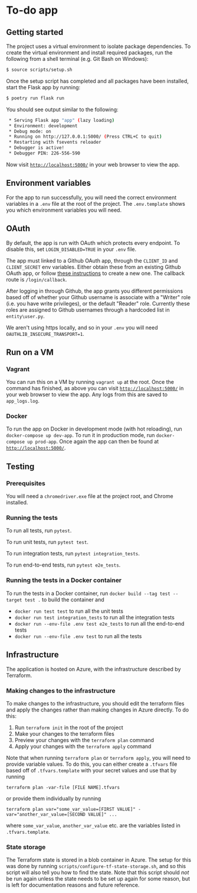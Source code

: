 # To-do app

## Getting started

The project uses a virtual environment to isolate package dependencies. To create the virtual environment and install required packages, run the following from a shell terminal (e.g. Git Bash on Windows):
```bash
$ source scripts/setup.sh
```

Once the setup script has completed and all packages have been installed, start the Flask app by running:
```bash
$ poetry run flask run
```

You should see output similar to the following:
```bash
 * Serving Flask app "app" (lazy loading)
 * Environment: development
 * Debug mode: on
 * Running on http://127.0.0.1:5000/ (Press CTRL+C to quit)
 * Restarting with fsevents reloader
 * Debugger is active!
 * Debugger PIN: 226-556-590
```
Now visit [`http://localhost:5000/`](http://localhost:5000/) in your web browser to view the app.

## Environment variables

For the app to run successfully, you will need the correct environment variables in a `.env` file at the root of the project. The `.env.template` shows you which environment variables you will need.

 ## OAuth

 By default, the app is run with OAuth which protects every endpoint. To disable this, set `LOGIN_DISABLED=TRUE` in your `.env` file.

 The app must linked to a Github OAuth app, through the `CLIENT_ID` and `CLIENT_SECRET` env variables. Either obtain these from an existing Github OAuth app, or follow [these instructions](https://docs.github.com/en/developers/apps/creating-an-oauth-app) to create a new one. The callback route is `/login/callback`.

 After logging in through Github, the app grants you different permissions based off of whether your Github username is associate with a "Writer" role (i.e. you have write privileges), or the default "Reader" role. Currently these roles are assigned to Github usernames through a hardcoded list in `entity\user.py`.

 We aren't using https locally, and so in your `.env` you will need `OAUTHLIB_INSECURE_TRANSPORT=1`.
 
## Run on a VM

### Vagrant

You can run this on a VM by running `vagrant up` at the root. Once the command has finished, as above you can visit [`http://localhost:5000/`](http://localhost:5000/) in your web browser to view the app. Any logs from this are saved to `app_logs.log`.

### Docker

To run the app on Docker in development mode (with hot reloading), run `docker-compose up dev-app`. To run it in production mode, run `docker-compose up prod-app`. Once again the app can then be found at [`http://localhost:5000/`](http://localhost:5000/).

## Testing

### Prerequisites

You will need a `chromedriver.exe` file at the project root, and Chrome installed.

### Running the tests

To run all tests, run `pytest`.

To run unit tests, run `pytest test`.

To run integration tests, run `pytest integration_tests`.

To run end-to-end tests, run `pytest e2e_tests`.

### Running the tests in a Docker container 

To run the tests in a Docker container, run  `docker build --tag test --target test .` to build the container and
 * `docker run test test` to run all the unit tests
 * `docker run test integration_tests` to run all the integration tests
 * `docker run --env-file .env test e2e_tests` to run all the end-to-end tests
 * `docker run --env-file .env test` to run all the tests

 ## Infrastructure

 The application is hosted on Azure, with the infrastructure described by Terraform.

 ### Making changes to the infrastructure

 To make changes to the infrastructure, you should edit the terraform files and apply the changes rather than making changes in Azure directly. To do this:
 1. Run `terraform init` in the root of the project
 2. Make your changes to the terraform files
 3. Preview your changes with the `terraform plan` command
 4. Apply your changes with the `terraform apply` command
 
 Note that when running `terraform plan` or `terraform apply`, you will need to provide variable values. To do this, you can either create a `.tfvars` file based off of `.tfvars.template` with your secret values and use that by running 
 ```
 terraform plan -var-file [FILE NAME].tfvars
 ```
 or provide them individually by running
 ```
 terraform plan var="some_var_value=[FIRST VALUE]" -var="another_var_value=[SECOND VALUE]" ...
```
where `some_var_value`, `another_var_value` etc. are the variables listed in `.tfvars.template`.

### State storage

The Terraform state is stored in a blob container in Azure. The setup for this was done by running `scripts/configure-tf-state-storage.sh`, and so this script will also tell you how to find the state. Note that this script should *not* be run again unless the state needs to be set up again for some reason, but is left for documentation reasons and future reference.
